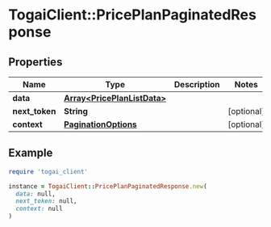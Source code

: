 # TogaiClient::PricePlanPaginatedResponse

## Properties

| Name | Type | Description | Notes |
| ---- | ---- | ----------- | ----- |
| **data** | [**Array&lt;PricePlanListData&gt;**](PricePlanListData.md) |  |  |
| **next_token** | **String** |  | [optional] |
| **context** | [**PaginationOptions**](PaginationOptions.md) |  | [optional] |

## Example

```ruby
require 'togai_client'

instance = TogaiClient::PricePlanPaginatedResponse.new(
  data: null,
  next_token: null,
  context: null
)
```

